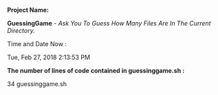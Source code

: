 **Project Name:**

**GuessingGame** *- Ask You To Guess How Many Files Are In The Current Directory.*

Time and Date Now :

Tue, Feb 27, 2018  2:13:53 PM

**The number of lines of code contained in guessinggame.sh :**

34 guessinggame.sh

